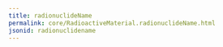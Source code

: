```yaml
---
title: radionuclideName
permalink: core/RadioactiveMaterial.radionuclideName.html
jsonid: radionuclidename
---
```


